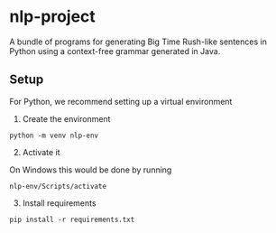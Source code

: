 # nlp-project
A bundle of programs for generating Big Time Rush-like sentences in Python using a context-free grammar generated in Java.

## Setup
For Python, we recommend setting up a virtual environment
1. Create the environment
```
python -m venv nlp-env
```
2. Activate it


On Windows this would be done by running
```
nlp-env/Scripts/activate
```
3. Install requirements
```
pip install -r requirements.txt
```
